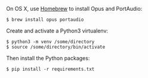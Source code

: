 On OS X, use [Homebrew](https://brew.sh) to install Opus and PortAudio:

```
$ brew install opus portaudio
```

Create and activate a Python3 virtualenv:

```
$ python3 -m venv /some/directory
$ source /some/directory/bin/activate
```

Then install the Python packages:

```
$ pip install -r requirements.txt
```
